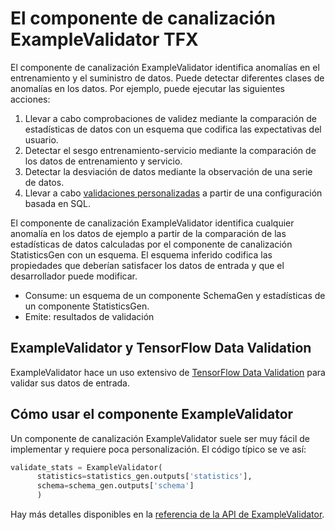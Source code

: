 # El componente de canalización ExampleValidator TFX

El componente de canalización ExampleValidator identifica anomalías en el entrenamiento y el suministro de datos. Puede detectar diferentes clases de anomalías en los datos. Por ejemplo, puede ejecutar las siguientes acciones:

1. Llevar a cabo comprobaciones de validez mediante la comparación de estadísticas de datos con un esquema que codifica las expectativas del usuario.
2. Detectar el sesgo entrenamiento-servicio mediante la comparación de los datos de entrenamiento y servicio.
3. Detectar la desviación de datos mediante la observación de una serie de datos.
4. Llevar a cabo [validaciones personalizadas](https://github.com/tensorflow/data-validation/blob/master/g3doc/custom_data_validation.md) a partir de una configuración basada en SQL.

El componente de canalización ExampleValidator identifica cualquier anomalía en los datos de ejemplo a partir de la comparación de las estadísticas de datos calculadas por el componente de canalización StatisticsGen con un esquema. El esquema inferido codifica las propiedades que deberían satisfacer los datos de entrada y que el desarrollador puede modificar.

- Consume: un esquema de un componente SchemaGen y estadísticas de un componente StatisticsGen.
- Emite: resultados de validación

## ExampleValidator y TensorFlow Data Validation

ExampleValidator hace un uso extensivo de [TensorFlow Data Validation](tfdv.md) para validar sus datos de entrada.

## Cómo usar el componente ExampleValidator

Un componente de canalización ExampleValidator suele ser muy fácil de implementar y requiere poca personalización. El código típico se ve así:

```python
validate_stats = ExampleValidator(
      statistics=statistics_gen.outputs['statistics'],
      schema=schema_gen.outputs['schema']
      )
```

Hay más detalles disponibles en la [referencia de la API de ExampleValidator](https://www.tensorflow.org/tfx/api_docs/python/tfx/v1/components/ExampleValidator).
